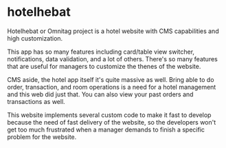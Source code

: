 # hotelhebat
Hotelhebat or Omnitag project is a hotel website with CMS capabilities and high customization.

This app has so many features including card/table view switcher, notifications, data validation, and a lot of others. There's so many features that are useful for managers to customize the thenes of the website. 

CMS aside, the hotel app itself it's quite massive as well. Bring able to do order, transaction, and room operations is a need for a hotel management and this web did just that. You can also view your past orders and transactions as well.

This website implements several custom code to make it fast to develop because the need of fast delivery of the website, so the developers won't get too much frustrated when a manager demands to finish a specific problem for the website.

